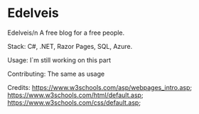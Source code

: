 # Edelveis
Edelveis/n
A free blog for a free people. 

Stack:
C#, .NET, Razor Pages, SQL, Azure.

Usage:
I`m still working on this part

Contributing:
The same as usage

Credits:
https://www.w3schools.com/asp/webpages_intro.asp; 
 https://www.w3schools.com/html/default.asp;
 https://www.w3schools.com/css/default.asp;

